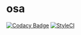 # osa

[![Codacy Badge](https://api.codacy.com/project/badge/Grade/52c040192beb42f8890945e90cfce06d)](https://www.codacy.com/app/osa/osa?utm_source=github.com&amp;utm_medium=referral&amp;utm_content=osa-inc/osa&amp;utm_campaign=Badge_Grade)
[![StyleCI](https://styleci.io/repos/64478948/shield?branch=develop)](https://styleci.io/repos/64478948)